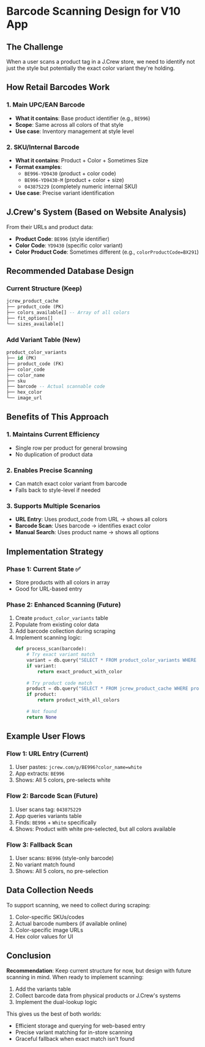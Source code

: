 # Barcode Scanning Design for V10 App

## The Challenge
When a user scans a product tag in a J.Crew store, we need to identify not just the style but potentially the exact color variant they're holding.

## How Retail Barcodes Work

### 1. Main UPC/EAN Barcode
- **What it contains**: Base product identifier (e.g., `BE996`)
- **Scope**: Same across all colors of that style
- **Use case**: Inventory management at style level

### 2. SKU/Internal Barcode
- **What it contains**: Product + Color + Sometimes Size
- **Format examples**:
  - `BE996-YD9430` (product + color code)
  - `BE996-YD9430-M` (product + color + size)
  - `043875229` (completely numeric internal SKU)
- **Use case**: Precise variant identification

## J.Crew's System (Based on Website Analysis)

From their URLs and product data:
- **Product Code**: `BE996` (style identifier)
- **Color Code**: `YD9430` (specific color variant)
- **Color Product Code**: Sometimes different (e.g., `colorProductCode=BX291`)

## Recommended Database Design

### Current Structure (Keep)
```sql
jcrew_product_cache
├── product_code (PK)
├── colors_available[] -- Array of all colors
├── fit_options[]
└── sizes_available[]
```

### Add Variant Table (New)
```sql
product_color_variants
├── id (PK)
├── product_code (FK)
├── color_code
├── color_name
├── sku
├── barcode -- Actual scannable code
├── hex_color
└── image_url
```

## Benefits of This Approach

### 1. Maintains Current Efficiency
- Single row per product for general browsing
- No duplication of product data

### 2. Enables Precise Scanning
- Can match exact color variant from barcode
- Falls back to style-level if needed

### 3. Supports Multiple Scenarios
- **URL Entry**: Uses product_code from URL → shows all colors
- **Barcode Scan**: Uses barcode → identifies exact color
- **Manual Search**: Uses product name → shows all options

## Implementation Strategy

### Phase 1: Current State ✅
- Store products with all colors in array
- Good for URL-based entry

### Phase 2: Enhanced Scanning (Future)
1. Create `product_color_variants` table
2. Populate from existing color data
3. Add barcode collection during scraping
4. Implement scanning logic:
   ```python
   def process_scan(barcode):
       # Try exact variant match
       variant = db.query("SELECT * FROM product_color_variants WHERE barcode = ?", barcode)
       if variant:
           return exact_product_with_color
       
       # Try product code match
       product = db.query("SELECT * FROM jcrew_product_cache WHERE product_code = ?", barcode)
       if product:
           return product_with_all_colors
       
       # Not found
       return None
   ```

## Example User Flows

### Flow 1: URL Entry (Current)
1. User pastes: `jcrew.com/p/BE996?color_name=white`
2. App extracts: `BE996`
3. Shows: All 5 colors, pre-selects white

### Flow 2: Barcode Scan (Future)
1. User scans tag: `043875229`
2. App queries variants table
3. Finds: `BE996` + `White` specifically
4. Shows: Product with white pre-selected, but all colors available

### Flow 3: Fallback Scan
1. User scans: `BE996` (style-only barcode)
2. No variant match found
3. Shows: All 5 colors, no pre-selection

## Data Collection Needs

To support scanning, we need to collect during scraping:
1. Color-specific SKUs/codes
2. Actual barcode numbers (if available online)
3. Color-specific image URLs
4. Hex color values for UI

## Conclusion

**Recommendation**: Keep current structure for now, but design with future scanning in mind. When ready to implement scanning:
1. Add the variants table
2. Collect barcode data from physical products or J.Crew's systems
3. Implement the dual-lookup logic

This gives us the best of both worlds:
- Efficient storage and querying for web-based entry
- Precise variant matching for in-store scanning
- Graceful fallback when exact match isn't found


